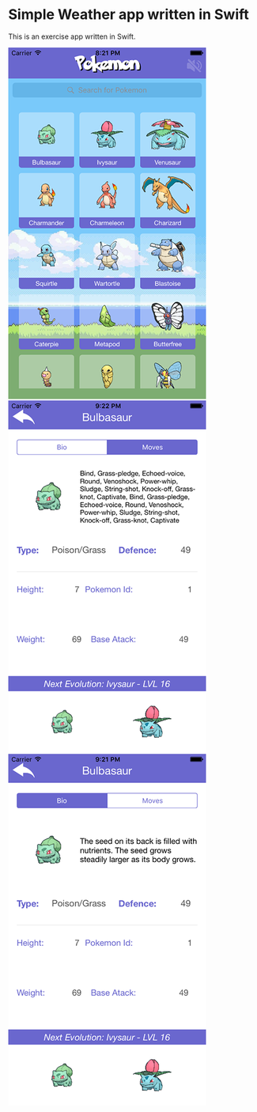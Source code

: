 Simple Weather app written in Swift
============
This is an exercise app written in Swift.

![Main Screen](https://github.com/changer6360/pokemon-catalog/blob/master/images/1.png)![Detail Screen](https://github.com/changer6360/pokemon-catalog/blob/master/images/2.png)![Detail 2 Screen](https://github.com/changer6360/pokemon-catalog/blob/master/images/3.png)

